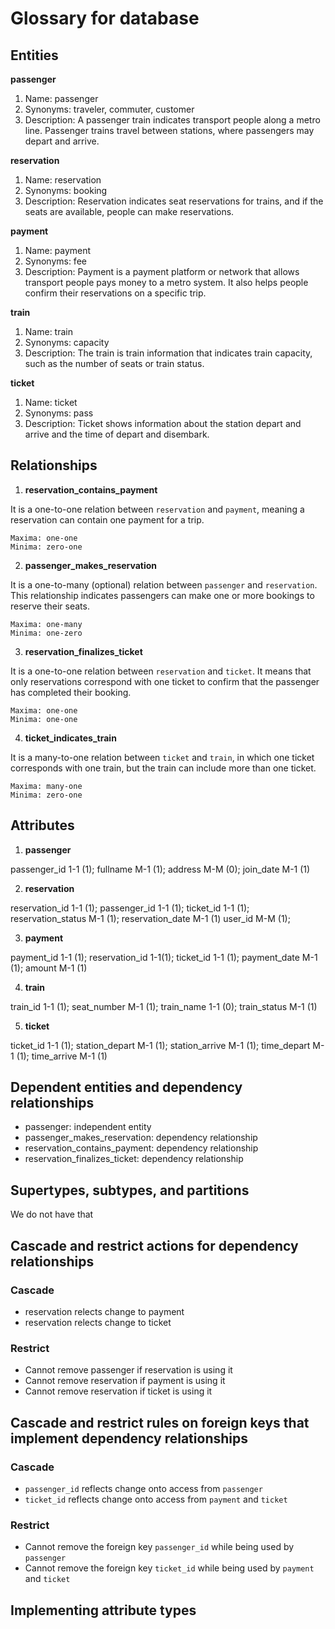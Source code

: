 # Glossary for database

## Entities

**passenger**

1. Name: passenger
2. Synonyms: traveler, commuter, customer
3. Description: A passenger train indicates transport people along a metro line. Passenger trains travel between stations, where passengers may depart and arrive.

**reservation**

1. Name: reservation
2. Synonyms: booking 
3. Description: Reservation indicates seat reservations for trains, and if the seats are available, people can make reservations.  

**payment**

1. Name: payment
2. Synonyms: fee
3. Description: Payment is a payment platform or network that allows transport people pays money to a metro system. It also helps people confirm their reservations on a specific trip. 

**train**

1. Name: train
2. Synonyms: capacity
3. Description: The train is train information that indicates train capacity, such as the number of seats or train status.

**ticket**

1. Name: ticket
2. Synonyms: pass 
3. Description: Ticket shows information about the station depart and arrive and the time of depart and disembark.

## Relationships

1. **reservation_contains_payment** 

It is a one-to-one relation between `reservation` and `payment`, meaning a reservation can contain one payment for a trip. 
```
Maxima: one-one
Minima: zero-one
```

2. **passenger_makes_reservation**

It is a one-to-many (optional) relation between `passenger` and `reservation`. This relationship indicates passengers can make one or more bookings to reserve their seats.
```
Maxima: one-many
Minima: one-zero
```

3. **reservation_finalizes_ticket**

It is a one-to-one relation between `reservation` and `ticket`. It means that only reservations correspond with one ticket to confirm that the passenger has completed their booking.
```
Maxima: one-one
Minima: one-one
```

4. **ticket_indicates_train**

It is a many-to-one relation between `ticket` and `train`, in which one ticket corresponds with one train, but the train can include more than one ticket. 
```
Maxima: many-one
Minima: zero-one
```

## Attributes

1. **passenger** 

passenger_id 1-1 (1);
fullname M-1 (1);
address M-M (0);
join_date M-1 (1)

2. **reservation** 

reservation_id 1-1 (1);
passenger_id 1-1 (1);
ticket_id 1-1 (1);
reservation_status M-1 (1);
reservation_date M-1 (1)
user_id M-M (1);

3. **payment** 

payment_id 1-1 (1); 
reservation_id 1-1(1); 
ticket_id 1-1 (1); 
payment_date M-1 (1); 
amount M-1 (1)

4. **train** 

train_id 1-1 (1); 
seat_number M-1 (1); 
train_name 1-1 (0); 
train_status M-1 (1)

5. **ticket** 

ticket_id 1-1 (1);
station_depart M-1 (1); 
station_arrive M-1 (1); 
time_depart M-1 (1); 
time_arrive M-1 (1)

## Dependent entities and dependency relationships

- passenger: independent entity
- passenger_makes_reservation:  dependency relationship
- reservation_contains_payment: dependency relationship
- reservation_finalizes_ticket:  dependency relationship

## Supertypes, subtypes, and partitions

We do not have that 

## Cascade and restrict actions for dependency relationships

### Cascade
- reservation relects change to payment 
- reservation relects change to ticket 
### Restrict 
- Cannot remove passenger if reservation is using it
- Cannot remove reservation if payment is using it
- Cannot remove reservation if ticket is using it

## Cascade and restrict rules on foreign keys that implement dependency relationships

### Cascade
- `passenger_id` reflects change onto access from `passenger`
- `ticket_id` reflects change onto access from `payment` and `ticket`
### Restrict 
- Cannot remove the foreign key `passenger_id` while being used by `passenger`
- Cannot remove the foreign key `ticket_id` while being used by `payment` and `ticket`

## Implementing attribute types



